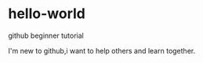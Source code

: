 # hello-world
github beginner tutorial

I'm new to github,i want to help others and learn together.
